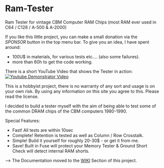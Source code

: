 # Ram-Tester
Ram Tester for vintage CBM Computer RAM Chips (most RAM ever used in C64 / C128 / A-500 & A-2000)

If you like this little project, you can make a small donation via the *SPONSOR* button in the top menu bar. To give you an idea, I have spent around:
- 100U$ in materials, for various tests etc.... (also some failures).
- more than 60h to get the code working. 

There is a short YouTube Video that shows the Tester in action:<br/>
[![Youtube Demonstrator Video](https://img.youtube.com/vi/9TBlnfiTfQk/0.jpg)](https://www.youtube.com/watch?v=9TBlnfiTfQk "Demonstration")

This is a hobbyist project, there is no warranty of any sort and usage is on your own risk. By using any information on this site you agree to this. Please read the license.

I decided to build a tester myself with the aim of being able to test some of the common DRAM chips of the CBM computers 1980-1990.

Special Features:
- Fast! All tests are within 10sec
- Complete! Retention is tested as well as Column / Row Crosstalk.
- Simple! Build it yourself for roughly 20-30$ - or get it from me.
- Save! Built in Fuse will protect your Memory Tester & Ground Short Check will detect internal RAM shorts.

--> The Documentation moved to the [WIKI](https://github.com/tops4u/Ram-Tester/wiki) Section of this project. 
